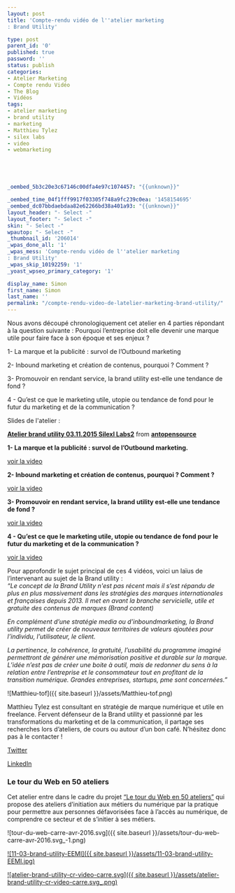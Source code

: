 ```yaml
---
layout: post
title: 'Compte-rendu vidéo de l''atelier marketing
: Brand Utility'

type: post
parent_id: '0'
published: true
password: ''
status: publish
categories:
- Atelier Marketing
- Compte rendu Vidéo
- The Blog
- Vidéos
tags:
- atelier marketing
- brand utility
- marketing
- Matthieu Tylez
- silex labs
- video
- webmarketing





_oembed_5b3c20e3c67146c00dfa4e97c1074457: "{{unknown}}"

_oembed_time_04f1fff9917f03305f748a9fc239c0ea: '1458154695'
_oembed_dc07bbdaebdaa82e62266bd38a401a93: "{{unknown}}"
layout_header: "- Select -"
layout_footer: "- Select -"
skin: "- Select -"
wpautop: "- Select -"
_thumbnail_id: '206014'
_wpas_done_all: '1'
_wpas_mess: 'Compte-rendu vidéo de l''atelier marketing
: Brand Utility'
_wpas_skip_10192259: '1'
_yoast_wpseo_primary_category: '1'

display_name: Simon
first_name: Simon
last_name: ''
permalink: "/compte-rendu-video-de-latelier-marketing-brand-utility/"
---
```




Nous avons découpé chronologiquement cet atelier en 4 parties répondant à la question suivante
: 
Pourquoi l’entreprise doit elle devenir une marque utile pour faire face à son époque et ses enjeux ?

1- La marque et la publicité
: survol de l’Outbound marketing

2- Inbound marketing et création de contenus, pourquoi ? Comment ?

3- Promouvoir en rendant service, la brand utility est-elle une tendance de fond ?

4 - Qu’est ce que le marketing utile, utopie ou tendance de fond pour le futur du marketing et de la communication ?

Slides de l'atelier
:  

**[Atelier brand utility 03.11.2015 Silexl Labs2](//www.slideshare.net/antopensource/atelier-brand-utility-03112015-silexl-labs2 "Atelier brand utility 03.11.2015 Silexl Labs2")** from **[antopensource](//www.slideshare.net/antopensource)**

**1- La marque et la publicité
: survol de l’Outbound marketing.**

[voir la video](https://www.youtube.com/watch?v=iFfdzoy10Tc)


**2- Inbound marketing et création de contenus, pourquoi ? Comment ?**

[voir la video](https://youtu.be/nQh2p4fiOeY)


**3- Promouvoir en rendant service, la brand utility est-elle une tendance de fond ?**

[voir la video](https://www.youtube.com/watch?v=a_vSt-lGZGk)


**4 - Qu’est ce que le marketing utile, utopie ou tendance de fond pour le futur du marketing et de la communication ?**

[voir la video](https://www.youtube.com/watch?v=5mswh_SJQ0w)


>>>

Pour approfondir le sujet principal de ces 4 vidéos, voici un laïus de l’intervenant au sujet de la Brand utility
:  
_“Le concept de la Brand Utility n'est pas récent mais il s’est répandu de plus en plus massivement dans les stratégies des marques internationales et françaises depuis 2013. Il met en avant la branche servicielle, utile et gratuite des contenus de marques (Brand content)_

_En complément d’une stratégie media ou d’inboundmarketing, la Brand utility permet de créer de nouveaux territoires de valeurs ajoutées pour l’individu, l’utilisateur, le client._

_La pertinence, la cohérence, la gratuité, l’usabilité du programme imaginé permettront de générer une mémorisation positive et durable sur la marque. L’idée n’est pas de créer une boite à outil, mais de redonner du sens à la relation entre l’entreprise et le consommateur tout en profitant de la transition numérique. Grandes entreprises, startups, pme sont concernées.”_

>>>

![Matthieu-tof]({{ site.baseurl }}/assets/Matthieu-tof.png)

Matthieu Tylez est consultant en stratégie de marque numérique et utile en freelance. Fervent défenseur de la Brand utility et passionné par les transformations du marketing et de la communication, il partage ses recherches lors d’ateliers, de cours ou autour d’un bon café. N’hésitez donc pas à le contacter !

[Twitter](https://twitter.com/Ycontent)

[LinkedIn](http://fr.linkedin.com/pub/matthieu-tylez/36/58/427/)

### **Le tour du Web en 50 ateliers**

Cet atelier entre dans le cadre du projet [“Le tour du Web en 50 ateliers”](https://www.silexlabs.org/le-tour-du-web-en-50-ateliers-2/) qui propose des ateliers d’initiation aux métiers du numérique par la pratique pour permettre aux personnes défavorisées face à l’accès au numérique, de comprendre ce secteur et de s’initier à ses métiers.

![tour-du-web-carre-avr-2016.svg]({{ site.baseurl }}/assets/tour-du-web-carre-avr-2016.svg_-1.png)

[![11-03-brand-utility-EEMI]({{ site.baseurl }}/assets/11-03-brand-utility-EEMI.jpg)](https://www.flickr.com/photos/120854033@N02/albums/72157660786706905)

[![atelier-brand-utility-cr-video-carre.svg]({{ site.baseurl }}/assets/atelier-brand-utility-cr-video-carre.svg_.png)](https://www.silexlabs.org/wp-content/uploads/2016/03/atelier-brand-utility-cr-video-carre.svg_.png)
